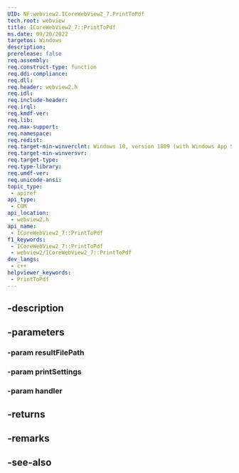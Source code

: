 ```yaml
---
UID: NF:webview2.ICoreWebView2_7.PrintToPdf
tech.root: webview
title: ICoreWebView2_7::PrintToPdf
ms.date: 09/20/2022
targetos: Windows
description: 
prerelease: false
req.assembly: 
req.construct-type: function
req.ddi-compliance: 
req.dll: 
req.header: webview2.h
req.idl: 
req.include-header: 
req.irql: 
req.kmdf-ver: 
req.lib: 
req.max-support: 
req.namespace: 
req.redist: 
req.target-min-winverclnt: Windows 10, version 1809 (with Windows App SDK 1.1 or later)
req.target-min-winversvr: 
req.target-type: 
req.type-library: 
req.umdf-ver: 
req.unicode-ansi: 
topic_type:
 - apiref
api_type:
 - COM
api_location:
 - webview2.h
api_name:
 - ICoreWebView2_7::PrintToPdf
f1_keywords:
 - ICoreWebView2_7::PrintToPdf
 - webview2/ICoreWebView2_7::PrintToPdf
dev_langs:
 - c++
helpviewer_keywords:
 - PrintToPdf
---
```


## -description

## -parameters

### -param resultFilePath

### -param printSettings

### -param handler

## -returns

## -remarks

## -see-also

